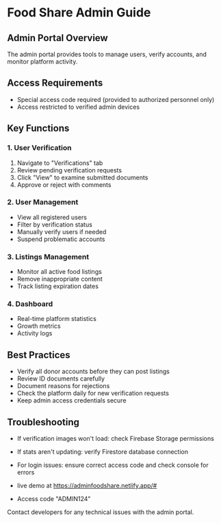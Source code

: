 # Food Share Admin Guide

## Admin Portal Overview
The admin portal provides tools to manage users, verify accounts, and monitor platform activity.

## Access Requirements
- Special access code required (provided to authorized personnel only)
- Access restricted to verified admin devices

## Key Functions

### 1. User Verification
1. Navigate to "Verifications" tab
2. Review pending verification requests
3. Click "View" to examine submitted documents
4. Approve or reject with comments

### 2. User Management
- View all registered users
- Filter by verification status
- Manually verify users if needed
- Suspend problematic accounts

### 3. Listings Management
- Monitor all active food listings
- Remove inappropriate content
- Track listing expiration dates

### 4. Dashboard
- Real-time platform statistics
- Growth metrics
- Activity logs

## Best Practices
- Verify all donor accounts before they can post listings
- Review ID documents carefully
- Document reasons for rejections
- Check the platform daily for new verification requests
- Keep admin access credentials secure

## Troubleshooting
- If verification images won't load: check Firebase Storage permissions
- If stats aren't updating: verify Firestore database connection
- For login issues: ensure correct access code and check console for errors

- live demo at https://adminfoodshare.netlify.app/#
- Access code "ADMIN124" 

Contact developers for any technical issues with the admin portal.
